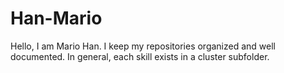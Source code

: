 # Han-Mario

Hello, I am Mario Han. I keep my repositories organized and well documented. In general, each skill exists in a cluster subfolder.
